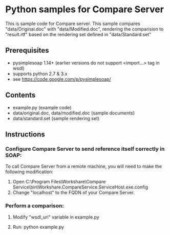 Python samples for Compare Server 
=================================

This is sample code for Compare server. This sample compares "data/Original.doc" with "data/Modified.doc", rendering the comparision to "result.rtf" based on the rendering set defined in "data/Standard.set"


Prerequisites
-------------
- pysimplesoap 1.14+ (earlier versions do not support <import...> tag in wsdl)
 - supports python 2.7 & 3.x
 - see https://code.google.com/p/pysimplesoap/


Contents
--------
- example.py (example code)
- data/original.doc, data/modified.doc (sample documents)
- data/standard.set (sample rendering set)

Instructions
------------

### Configure Compare Server to send reference itself correctly in SOAP:
To call Compare Server from a remote machine, you will need to make the following modification:

1. Open C:\Program Files\Workshare\Compare Service\bin\Workshare.CompareService.ServiceHost.exe.config
2. Change "localhost" to the FQDN of your Compare Server.

### Perform a comparison:

1. Modify "wsdl_url" variable in example.py

2. Run: python example.py

